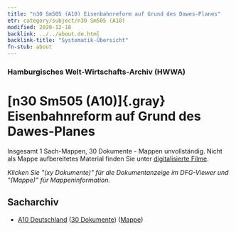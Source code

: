 ```yaml
---
title: "n30 Sm505 (A10) Eisenbahnreform auf Grund des Dawes-Planes"
etr: category/subject/n30 Sm505 (A10)
modified: 2020-12-18
backlink: ../../about.de.html
backlink-title: "Systematik-Übersicht"
fn-stub: about
---
```


### Hamburgisches Welt-Wirtschafts-Archiv (HWWA)
# [n30 Sm505 (A10)]{.gray}&#8201; Eisenbahnreform auf Grund des Dawes-Planes&#160; 




Insgesamt 1 Sach-Mappen, 30 Dokumente - Mappen unvollständig.
Nicht als Mappe aufbereitetes Material finden Sie unter [digitalisierte Filme](/film/h1_sh).

_Klicken Sie "(xy Dokumente)" für die Dokumentanzeige im DFG-Viewer und "(Mappe)" für Mappeninformation._

## Sacharchiv



- [A10 Deutschland](../../../geo/about.de.html#A10) (<a href="https://dfg-viewer.de/show/?tx_dlf[id]=https://pm20.zbw.eu/mets/sh/1261xx/126128/1455xx/145555/public.mets.de.xml" target="_blank">30 Dokumente</a>) ([Mappe](http://purl.org/pressemappe20/folder/sh/126128,145555))


